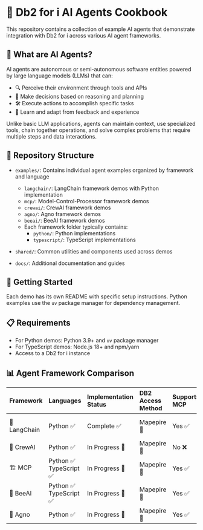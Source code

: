 # 🤖 Db2 for i AI Agents Cookbook

This repository contains a collection of example AI agents that demonstrate integration with Db2 for i across various AI agent frameworks.

## 🧠 What are AI Agents?

AI agents are autonomous or semi-autonomous software entities powered by large language models (LLMs) that can:

- 🔍 Perceive their environment through tools and APIs
- 🤔 Make decisions based on reasoning and planning
- 🛠️ Execute actions to accomplish specific tasks
- 🔄 Learn and adapt from feedback and experience

Unlike basic LLM applications, agents can maintain context, use specialized tools, chain together operations, and solve complex problems that require multiple steps and data interactions.

## 📂 Repository Structure

- `examples/`: Contains individual agent examples organized by framework and language
  - `langchain/`: LangChain framework demos with Python implementation
  - `mcp/`: Model-Control-Processor framework demos
  - `crewai/`: CrewAI framework demos
  - `agno/`: Agno framework demos
  - `beeai/`: BeeAI framework demos
  - Each framework folder typically contains:
    - `python/`: Python implementations
    - `typescript/`: TypeScript implementations
    
- `shared/`: Common utilities and components used across demos

- `docs/`: Additional documentation and guides

## 🚀 Getting Started

Each demo has its own README with specific setup instructions. Python examples use the `uv` package manager for dependency management.

## 📋 Requirements

- For Python demos: Python 3.9+ and `uv` package manager
- For TypeScript demos: Node.js 18+ and npm/yarn
- Access to a Db2 for i instance

## 📊 Agent Framework Comparison

| Framework | Languages | Implementation Status | DB2 Access Method | Supports MCP | LLM Providers | Tool Integration |
|:----------|:----------|:----------------------|:------------------|:-------------|:--------------|:----------------|
| 🔗 LangChain | Python ✅ | Complete ✅ | Mapepire 🔌 | Yes ✅ | Anthropic 🧠<br>Ollama 🦙 | Medium 🟡 |
| 👥 CrewAI | Python ✅ | In Progress 🚧 | Mapepire 🔌 | No ❌ | - | - |
| 🏗️ MCP | Python ✅<br>TypeScript ✅ | In Progress 🚧 | Mapepire 🔌 | Yes ✅ | - | - |
| 🐝 BeeAI | Python ✅<br>TypeScript ✅ | In Progress 🚧 | Mapepire 🔌 | Yes ✅ | - | - |
| 🧩 Agno | Python ✅ | In Progress 🚧 | Mapepire 🔌 | Yes ✅ | - | - |